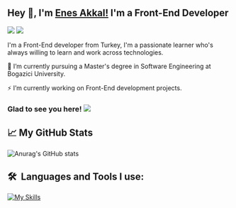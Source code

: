 ## Hey 👋, I'm [Enes Akkal!](https://github.com/EnesAkkal/) I'm a Front-End Developer

<a target="_blank" href="https://www.linkedin.com/in/enes-akkal-01334a131/"><img src="https://img.shields.io/badge/-LinkedIn-0077B5?style=for-the-badge&logo=Linkedin&logoColor=white"></img></a>
<a target="_blank" href="mailto:enesakkal48@gmail.com"><img src="https://img.shields.io/badge/-Gmail-D14836?style=for-the-badge&logo=Gmail&logoColor=white"></img></a>

I'm a Front-End developer from Turkey, I'm a passionate learner who's always willing to learn and work across technologies.

🔭 I’m currently pursuing a Master's degree in Software Engineering at Bogazici University.

⚡ I’m currently working on Front-End development projects.


### Glad to see you here!  ![](https://komarev.com/ghpvc/?username=EnesAkkal&color=blue)

## 📈 My GitHub Stats

![Anurag's GitHub stats](https://github-readme-stats.vercel.app/api?username=EnesAkkal&show_icons=true&theme=radical)

## 🛠  Languages and Tools I use:
[![My Skills](https://skillicons.dev/icons?i=java,kotlin,bootstrap,css,firebase,react,visualstudio,figma&theme=light)](https://skillicons.dev)





<!--
**EnesAkkal/EnesAkkal** is a ✨ _special_ ✨ repository because its `README.md` (this file) appears on your GitHub profile.

Here are some ideas to get you started:

- 🔭 I’m currently working on ...
- 🌱 I’m currently learning ...
- 👯 I’m looking to collaborate on ...
- 🤔 I’m looking for help with ...
- 💬 Ask me about ...
- 📫 How to reach me: ...
- 😄 Pronouns: ...
- ⚡ Fun fact: ...
-->
